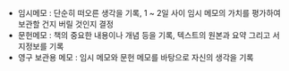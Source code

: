 - 임시메모 : 단순히 떠오른 생각을 기록, 1 ~ 2일 사이 임시 메모의 가치를 평가하여 보관할 건지 버릴 것인지 결정
- 문헌메모 : 책의 중요한 내용이나 개념 등을 기록, 텍스트의 원본과 요약 그리고 서지정보를 기록
- 영구 보관용 메모 : 임시 메모와 문헌 메모를 바탕으로 자신의 생각을 기록